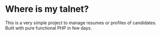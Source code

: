 # Where is my talnet?

This is a very simple project to manage resumes or profiles of candidates. Built with pure functional PHP in few days.
